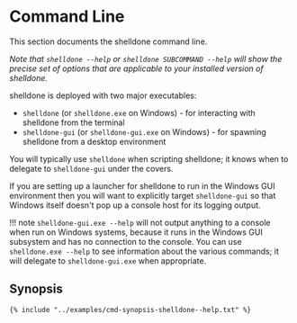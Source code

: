 # Command Line

This section documents the shelldone command line.

*Note that `shelldone --help` or `shelldone SUBCOMMAND --help` will show the precise
set of options that are applicable to your installed version of shelldone.*

shelldone is deployed with two major executables:

* `shelldone` (or `shelldone.exe` on Windows) - for interacting with shelldone from the terminal
* `shelldone-gui` (or `shelldone-gui.exe` on Windows) - for spawning shelldone from a desktop environment

You will typically use `shelldone` when scripting shelldone; it knows when to
delegate to `shelldone-gui` under the covers.

If you are setting up a launcher for shelldone to run in the Windows GUI
environment then you will want to explicitly target `shelldone-gui` so that
Windows itself doesn't pop up a console host for its logging output.

!!! note
    `shelldone-gui.exe --help` will not output anything to a console when
    run on Windows systems, because it runs in the Windows GUI subsystem and has no
    connection to the console.  You can use `shelldone.exe --help` to see information
    about the various commands; it will delegate to `shelldone-gui.exe` when
    appropriate.

## Synopsis

```console
{% include "../examples/cmd-synopsis-shelldone--help.txt" %}
```
